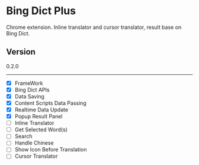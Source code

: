 Bing Dict Plus
==============

Chrome extension. Inline translator and cursor translator, result base on Bing Dict.

Version
-------

0.2.0

-------

- [x] FrameWork
 - [x] Bing Dict APIs
 - [x] Data Saving
 - [x] Content Scripts Data Passing
 - [x] Realtime Data Update
 - [x] Popup Result Panel
- [ ] Inline Translator
 - [ ] Get Selected Word(s)
 - [ ] Search
 - [ ] Handle Chinese
 - [ ] Show Icon Before Translation
- [ ] Cursor Translator
